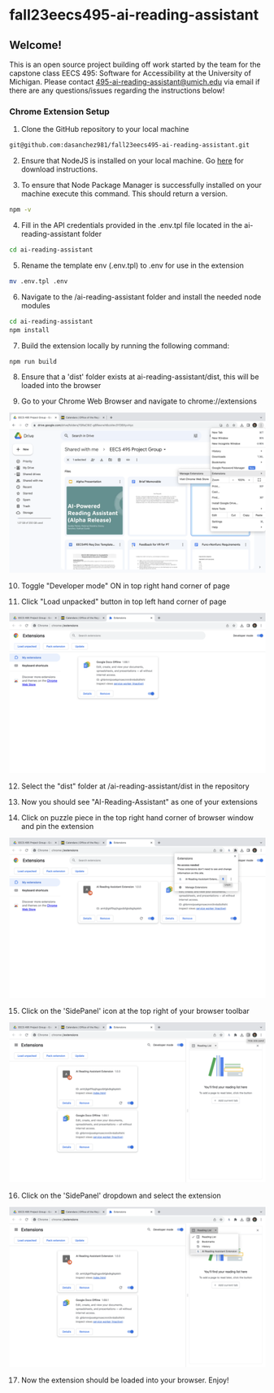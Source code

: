 # fall23eecs495-ai-reading-assistant

## Welcome! 

This is an open source project building off work started by the team for the capstone class EECS 495: Software for Accessibility at the University of Michigan. Please contact 495-ai-reading-assistant@umich.edu via email if there are any questions/issues regarding the instructions below!

### Chrome Extension Setup

1) Clone the GitHub repository to your local machine
``` bash
git@github.com:dasanchez981/fall23eecs495-ai-reading-assistant.git
```

2) Ensure that NodeJS is installed on your local machine. Go [here](https://nodejs.org/en/download) for download instructions.

3) To ensure that Node Package Manager is successfully installed on your machine execute this command. This should return a version. 
```bash
npm -v
```

4) Fill in the API credentials provided in the .env.tpl file located in the ai-reading-assistant folder
``` bash
cd ai-reading-assistant
```

5) Rename the template env (.env.tpl) to .env for use in the extension
``` bash
mv .env.tpl .env
```

6) Navigate to the /ai-reading-assistant folder and install the needed node modules
``` bash
cd ai-reading-assistant
npm install
```

7) Build the extension locally by running the following command:
```bash
npm run build
```
8) Ensure that a 'dist' folder exists at ai-reading-assistant/dist, this will be loaded into the browser

9) Go to your Chrome Web Browser and navigate to chrome://extensions

![step4](doc/step3.5.png)

10) Toggle "Developer mode" ON in top right hand corner of page

11) Click "Load unpacked" button in top left hand corner of page

![step5-6](doc/step4.png)

12) Select the "dist" folder at /ai-reading-assistant/dist in the repository

13) Now you should see "AI-Reading-Assistant" as one of your extensions

14) Click on puzzle piece in the top right hand corner of browser window and pin the extension

![step9](doc/step6.png)

15) Click on the 'SidePanel' icon at the top right of your browser toolbar

![step10](doc/step7.png)

16) Click on the 'SidePanel' dropdown and select the extension

![step11](doc/step8.png)

17) Now the extension should be loaded into your browser. Enjoy!
